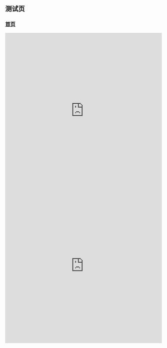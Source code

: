 ## 测试页

### [首页](/)

<link rel="stylesheet" href="css/base.css">

<iframe width="100%" height="500" src="https://v.qq.com/txp/iframe/player.html?vid=w3253jyto1z" frameborder="0" allowFullScreen="true"></iframe>

<iframe width="100%" height="500" src='https://player.youku.com/embed/XNTE3MTAxMTUzNg==' frameborder="0" allowFullScreen="true"></iframe>